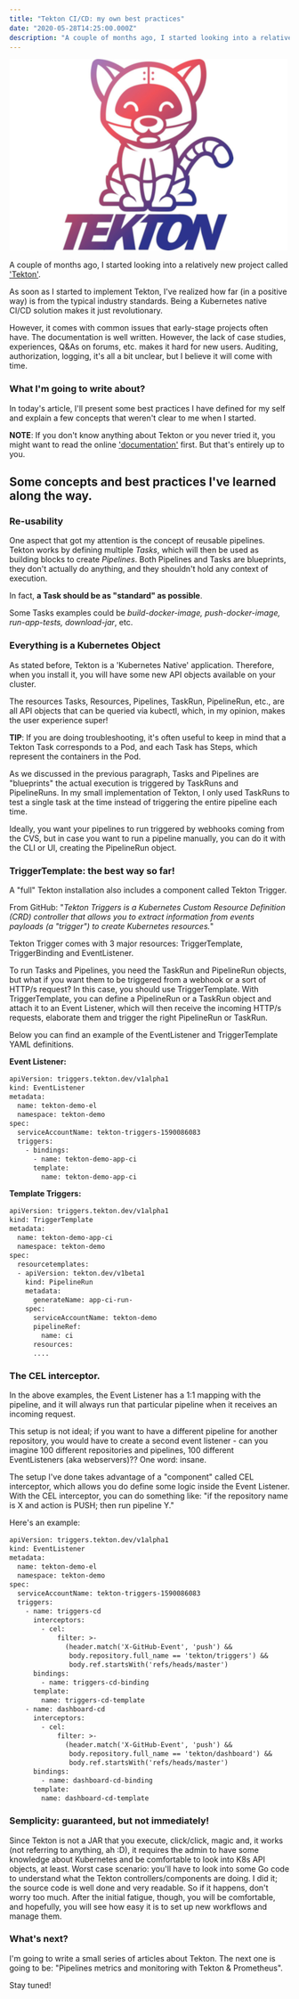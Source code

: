 ```yaml
---
title: "Tekton CI/CD: my own best practices"
date: "2020-05-28T14:25:00.000Z"
description: "A couple of months ago, I started looking into a relatively new project called ['Tekton'](https://tekton.dev). Tekton is a Kubernetes native CI/CD solution. I find it revolutionary, and far from the typical industry standards. However, it comes with common issues that early-stage projects often have."
---
```


!['tekton-logo'](./tekton-logo.png)

A couple of months ago, I started looking into a relatively new project called ['Tekton'](https://tekton.dev).

As soon as I started to implement Tekton, I've realized how far (in a positive way) is from the typical industry standards. Being a Kubernetes native CI/CD solution makes it just revolutionary.

However, it comes with common issues that early-stage projects often have. The documentation is well written. However, the lack of case studies, experiences, Q&As on forums, etc. makes it hard for new users. Auditing, authorization, logging, it's all a bit unclear, but I believe it will come with time.

### What I'm going to write about?

In today's article, I'll present some best practices I have defined for my self and explain a few concepts that weren't clear to me when I started.

**NOTE**: If you don't know anything about Tekton or you never tried it, you might want to read the online ['documentation'](https://tekton.dev/docs/) first. But that's entirely up to you.

## Some concepts and best practices I've learned along the way.

### Re-usability

One aspect that got my attention is the concept of reusable pipelines. Tekton works by defining multiple *Tasks*, which will then be used as building blocks to create *Pipelines*. Both Pipelines and Tasks are blueprints, they don't actually do anything, and they shouldn't hold any context of execution.

In fact, **a Task should be as "standard" as possible**.

Some Tasks examples could be *build-docker-image, push-docker-image, run-app-tests, download-jar*, etc.


### Everything is a Kubernetes Object

As stated before, Tekton is a 'Kubernetes Native' application. Therefore, when you install it, you will have some new API objects available on your cluster.

The resources Tasks, Resources, Pipelines, TaskRun, PipelineRun, etc., are all API objects that can be queried via kubectl, which, in my opinion, makes the user experience super!

**TIP**: If you are doing troubleshooting, it's often useful to keep in mind that a Tekton Task corresponds to a Pod, and each Task has Steps, which represent the containers in the Pod.

As we discussed in the previous paragraph, Tasks and Pipelines are "blueprints" the actual execution is triggered by TaskRuns and PipelineRuns.
In my small implementation of Tekton, I only used TaskRuns to test a single task at the time instead of triggering the entire pipeline each time.

Ideally, you want your pipelines to run triggered by webhooks coming from the CVS, but in case you want to run a pipeline manually, you can do it with the CLI or UI, creating the PipelineRun object.


### TriggerTemplate: the best way so far!

A "full" Tekton installation also includes a component called Tekton Trigger.

From GitHub: "*Tekton Triggers is a Kubernetes Custom Resource Definition (CRD) controller that allows you to extract information from events payloads (a "trigger") to create Kubernetes resources.*"

Tekton Trigger comes with 3 major resources: TriggerTemplate, TriggerBinding and EventListener.

To run Tasks and Pipelines, you need the TaskRun and PipelineRun objects, but what if you want them to be triggered from a webhook or a sort of HTTP/s request?
In this case, you should use TriggerTemplate. With TriggerTemplate, you can define a PipelineRun or a TaskRun object and attach it to an Event Listener, which will then receive the incoming HTTP/s requests, elaborate them and trigger the right PipelineRun or TaskRun.

Below you can find an example of the EventListener and TriggerTemplate YAML definitions.


**Event Listener:**
```
apiVersion: triggers.tekton.dev/v1alpha1
kind: EventListener
metadata:
  name: tekton-demo-el
  namespace: tekton-demo
spec:
  serviceAccountName: tekton-triggers-1590086083
  triggers:
    - bindings:
      - name: tekton-demo-app-ci
      template:
        name: tekton-demo-app-ci
```

**Template Triggers:**
```
apiVersion: triggers.tekton.dev/v1alpha1
kind: TriggerTemplate
metadata:
  name: tekton-demo-app-ci
  namespace: tekton-demo
spec:
  resourcetemplates:
  - apiVersion: tekton.dev/v1beta1
    kind: PipelineRun
    metadata:
      generateName: app-ci-run-
    spec:
      serviceAccountName: tekton-demo
      pipelineRef:
        name: ci
      resources:
      ....
```

### The CEL interceptor.

In the above examples, the Event Listener has a 1:1 mapping with the pipeline, and it will always run that particular pipeline when it receives an incoming request.

This setup is not ideal; if you want to have a different pipeline for another repository, you would have to create a second event listener - can you imagine 100 different repositories and pipelines, 100 different EventListeners (aka webservers)?? One word: insane.

The setup I've done takes advantage of a "component" called CEL interceptor, which allows you do define some logic inside the Event Listener.
With the CEL interceptor, you can do something like: "if the repository name is X and action is PUSH; then run pipeline Y." 

Here's an example:

```
apiVersion: triggers.tekton.dev/v1alpha1
kind: EventListener
metadata:
  name: tekton-demo-el
  namespace: tekton-demo
spec:
  serviceAccountName: tekton-triggers-1590086083
  triggers:
    - name: triggers-cd
      interceptors:
        - cel:
            filter: >-
              (header.match('X-GitHub-Event', 'push') &&
               body.repository.full_name == 'tekton/triggers') &&
               body.ref.startsWith('refs/heads/master')
      bindings:
        - name: triggers-cd-binding
      template:
        name: triggers-cd-template
    - name: dashboard-cd
      interceptors:
        - cel:
            filter: >-
              (header.match('X-GitHub-Event', 'push') &&
               body.repository.full_name == 'tekton/dashboard') &&
               body.ref.startsWith('refs/heads/master')
      bindings:
        - name: dashboard-cd-binding
      template:
        name: dashboard-cd-template
```

### Semplicity: guaranteed, but not immediately!

Since Tekton is not a JAR that you execute, click/click, magic and, it works (not referring to anything, ah :D), it requires the admin to have some knowledge about Kubernetes and be comfortable to look into K8s API objects, at least.
Worst case scenario: you'll have to look into some Go code to understand what the Tekton controllers/components are doing. I did it; the source code is well done and very readable. So if it happens, don't worry too much.
After the initial fatigue, though, you will be comfortable, and hopefully, you will see how easy it is to set up new workflows and manage them.


### What's next?

I'm going to write a small series of articles about Tekton. The next one is going to be: "Pipelines metrics and monitoring with Tekton & Prometheus".

Stay tuned!
